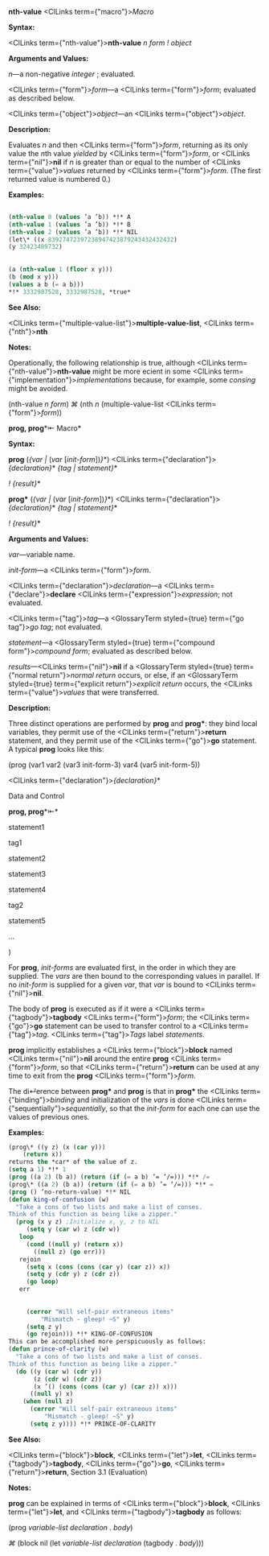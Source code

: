 **nth-value** <ClLinks  term={"macro"}><i>Macro</i></ClLinks> 



**Syntax:** 



<ClLinks  term={"nth-value"}><b>nth-value</b></ClLinks> *n form ! object* 



**Arguments and Values:** 



*n*—a non-negative *integer* ; evaluated. 



<ClLinks  term={"form"}><i>form</i></ClLinks>—a <ClLinks  term={"form"}><i>form</i></ClLinks>; evaluated as described below. 



<ClLinks  term={"object"}><i>object</i></ClLinks>—an <ClLinks  term={"object"}><i>object</i></ClLinks>. 



**Description:** 



Evaluates *n* and then <ClLinks  term={"form"}><i>form</i></ClLinks>, returning as its only value the *n*th value *yielded* by <ClLinks  term={"form"}><i>form</i></ClLinks>, or <ClLinks  term={"nil"}><b>nil</b></ClLinks> if *n* is greater than or equal to the number of <ClLinks  term={"value"}><i>values</i></ClLinks> returned by <ClLinks  term={"form"}><i>form</i></ClLinks>. (The first returned value is numbered 0.) 



**Examples:**
```lisp
 
(nth-value 0 (values ’a ’b)) *!* A 
(nth-value 1 (values ’a ’b)) *!* B 
(nth-value 2 (values ’a ’b)) *!* NIL 
(let\* ((x 83927472397238947423879243432432432) 
(y 32423489732) 
 
 
(a (nth-value 1 (floor x y))) 
(b (mod x y))) 
(values a b (= a b))) 
*!* 3332987528, 3332987528, *true* 
```
**See Also:** 



<ClLinks  term={"multiple-value-list"}><b>multiple-value-list</b></ClLinks>, <ClLinks  term={"nth"}><b>nth</b></ClLinks> 



**Notes:** 



Operationally, the following relationship is true, although <ClLinks  term={"nth-value"}><b>nth-value</b></ClLinks> might be more ecient in some <ClLinks  term={"implementation"}><i>implementations</i></ClLinks> because, for example, some *consing* might be avoided. 



(nth-value *n form*) *⌘* (nth *n* (multiple-value-list <ClLinks  term={"form"}><i>form</i></ClLinks>)) 



**prog, prog***⇤ Macro* 



**Syntax:** 



**prog** (*\{var |* (*var* [*init-form*])*\}*\*) <ClLinks  term={"declaration"}><i>\{declaration\}</i></ClLinks>\* *\{tag | statement\}*\* 



*! \{result\}*\* 



**prog\*** (*\{var |* (*var* [*init-form*])*\}*\*) <ClLinks  term={"declaration"}><i>\{declaration\}</i></ClLinks>\* *\{tag | statement\}*\* 



*! \{result\}*\* 



**Arguments and Values:** 



*var*—variable name. 



*init-form*—a <ClLinks  term={"form"}><i>form</i></ClLinks>. 



<ClLinks  term={"declaration"}><i>declaration</i></ClLinks>—a <ClLinks  term={"declare"}><b>declare</b></ClLinks> <ClLinks  term={"expression"}><i>expression</i></ClLinks>; not evaluated. 



<ClLinks  term={"tag"}><i>tag</i></ClLinks>—a <GlossaryTerm styled={true} term={"go tag"}><i>go tag</i></GlossaryTerm>; not evaluated. 



*statement*—a <GlossaryTerm styled={true} term={"compound form"}><i>compound form</i></GlossaryTerm>; evaluated as described below. 



*results*—<ClLinks  term={"nil"}><b>nil</b></ClLinks> if a <GlossaryTerm styled={true} term={"normal return"}><i>normal return</i></GlossaryTerm> occurs, or else, if an <GlossaryTerm styled={true} term={"explicit return"}><i>explicit return</i></GlossaryTerm> occurs, the <ClLinks  term={"value"}><i>values</i></ClLinks> that were transferred. 



**Description:** 



Three distinct operations are performed by **prog** and **prog\***: they bind local variables, they permit use of the <ClLinks  term={"return"}><b>return</b></ClLinks> statement, and they permit use of the <ClLinks  term={"go"}><b>go</b></ClLinks> statement. A typical **prog** looks like this: 



(prog (var1 var2 (var3 init-form-3) var4 (var5 init-form-5)) 



<ClLinks  term={"declaration"}><i>\{declaration\}</i></ClLinks>\* 



Data and Control 



 



 



**prog, prog***⇤* 



statement1 



tag1 



statement2 



statement3 



statement4 



tag2 



statement5 



... 



) 



For **prog**, *init-forms* are evaluated first, in the order in which they are supplied. The *vars* are then bound to the corresponding values in parallel. If no *init-form* is supplied for a given *var*, that *var* is bound to <ClLinks  term={"nil"}><b>nil</b></ClLinks>. 



The body of **prog** is executed as if it were a <ClLinks  term={"tagbody"}><b>tagbody</b></ClLinks> <ClLinks  term={"form"}><i>form</i></ClLinks>; the <ClLinks  term={"go"}><b>go</b></ClLinks> statement can be used to transfer control to a <ClLinks  term={"tag"}><i>tag</i></ClLinks>. <ClLinks  term={"tag"}><i>Tags</i></ClLinks> label *statements*. 



**prog** implicitly establishes a <ClLinks  term={"block"}><b>block</b></ClLinks> named <ClLinks  term={"nil"}><b>nil</b></ClLinks> around the entire **prog** <ClLinks  term={"form"}><i>form</i></ClLinks>, so that <ClLinks  term={"return"}><b>return</b></ClLinks> can be used at any time to exit from the **prog** <ClLinks  term={"form"}><i>form</i></ClLinks>. 



The di↵erence between **prog\*** and **prog** is that in **prog\*** the <ClLinks  term={"binding"}><i>binding</i></ClLinks> and initialization of the *vars* is done <ClLinks  term={"sequentially"}><i>sequentially</i></ClLinks>, so that the *init-form* for each one can use the values of previous ones. 



**Examples:**
```lisp
(prog\* ((y z) (x (car y))) 
	(return x)) 
returns the *car* of the value of z. 
(setq a 1) *!* 1 
(prog ((a 2) (b a)) (return (if (= a b) ’= ’/=))) *!* /= 
(prog\* ((a 2) (b a)) (return (if (= a b) ’= ’/=))) *!* = 
(prog () ’no-return-value) *!* NIL 
(defun king-of-confusion (w) 
  "Take a cons of two lists and make a list of conses. 
Think of this function as being like a zipper." 
  (prog (x y z) ;Initialize x, y, z to NIL 
     (setq y (car w) z (cdr w)) 
   loop 
     (cond ((null y) (return x)) 
	   ((null z) (go err))) 
   rejoin 
     (setq x (cons (cons (car y) (car z)) x)) 
     (setq y (cdr y) z (cdr z)) 
     (go loop) 
   err 
     
     
     (cerror "Will self-pair extraneous items" 
	     "Mismatch - gleep! ~S" y) 
     (setq z y) 
     (go rejoin))) *!* KING-OF-CONFUSION 
This can be accomplished more perspicuously as follows: 
(defun prince-of-clarity (w) 
  "Take a cons of two lists and make a list of conses. 
Think of this function as being like a zipper." 
  (do ((y (car w) (cdr y)) 
       (z (cdr w) (cdr z)) 
       (x ’() (cons (cons (car y) (car z)) x))) 
      ((null y) x) 
    (when (null z) 
      (cerror "Will self-pair extraneous items" 
	      "Mismatch - gleep! ~S" y) 
      (setq z y)))) *!* PRINCE-OF-CLARITY 
```
**See Also:** 



<ClLinks  term={"block"}><b>block</b></ClLinks>, <ClLinks  term={"let"}><b>let</b></ClLinks>, <ClLinks  term={"tagbody"}><b>tagbody</b></ClLinks>, <ClLinks  term={"go"}><b>go</b></ClLinks>, <ClLinks  term={"return"}><b>return</b></ClLinks>, Section 3.1 (Evaluation) 



**Notes:** 



**prog** can be explained in terms of <ClLinks  term={"block"}><b>block</b></ClLinks>, <ClLinks  term={"let"}><b>let</b></ClLinks>, and <ClLinks  term={"tagbody"}><b>tagbody</b></ClLinks> as follows: 



(prog *variable-list declaration* . *body*) 



*⌘* (block nil (let *variable-list declaration* (tagbody . *body*))) 



